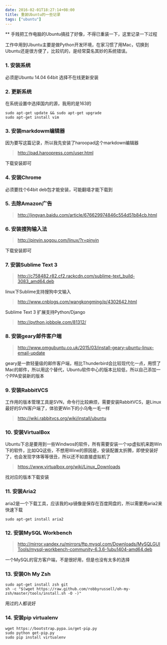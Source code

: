 ```yaml
---
date: 2016-02-01T18:27:14+08:00
title: 重装Ubuntu的一些记录
tags: ["ubuntu"]
---
```


** 手贱把工作电脑的Ubuntu搞挂了好像，不得已重装一下，这里记录一下过程

工作中用到Ubuntu主要是做Python开发环境，在家习惯了用Mac，切换到Ubuntu还是很方便了，比较坑的，是经常莫名其妙的系统错误。

### 1. 安装系统

必须是Ubuntu 14.04 64bit 选择不在线更新安装

### 2. 更新系统

在系统设置中选择国内的源，我用的是163的

```shell
sudo apt-get update && sudo apt-get upgrade
sudo apt-get install vim
```

### 3. 安装markdowm编辑器

因为要写这篇记录，所以我先安装了haroopad这个markdown编辑器

> http://pad.haroopress.com/user.html

下载安装即可

### 4. 安装Chrome

必须要找个64bit deb包才能安装，可能翻墙才能下载到

### 5. 去除Amazon广告

> http://jingyan.baidu.com/article/676629974846c554d51b84cb.html

### 6. 安装搜狗输入法

> http://pinyin.sogou.com/linux/?r=pinyin

下载安装即可

### 7. 安装Sublime Text 3

> http://c758482.r82.cf2.rackcdn.com/sublime-text_build-3083_amd64.deb

linux下Sublime支持搜狗中文输入

> http://www.cnblogs.com/wangkongming/p/4302642.html

Sublime Text 3 扩展支持Python/Django

> http://python.jobbole.com/81312/

### 8. 安装geary邮件客户端

> http://www.omgubuntu.co.uk/2015/03/install-geary-ubuntu-linux-email-update

geary是一款轻量级的邮件客户端，相比Thunderbird会比较现代化一点，用惯了Mac的邮件，所以用这个替代，Ubuntu软件中心的版本比较低，所以自己添加一个PPA安装新的版本

### 9. 安装RabbitVCS

工作用的版本管理工具是SVN，命令行比较麻烦，需要安装RabbitVCS，是Linux最好的SVN客户端了，体验更Win下的小乌龟一毛一样

> http://wiki.rabbitvcs.org/wiki/install/ubuntu

### 10. 安装VirtualBox

Ubuntu下总是要用到一些Windwos的软件，所有需要安装一个xp虚拟机来跑Win下的软件，比如QQ这些，不想用Wine的原因是，安装配置太折腾，即使安装好了，也会发现字体等等很丑，所以还不如直接虚拟机了

> https://www.virtualbox.org/wiki/Linux_Downloads

找对应的版本下载安装

### 11. 安装Aria2

aria2是一个下载工具，应该我的xp镜像是保存在百度网盘的，所以需要用aria2来快速下载

```shell
sudo apt-get install aria2
```

### 12. 安装MySQL Workbench

> http://mirror.yandex.ru/mirrors/ftp.mysql.com/Downloads/MySQLGUITools/mysql-workbench-community-6.3.6-1ubu1404-amd64.deb

一个MySQL的官方客户端，不是很好用，但是也没有太多的选择

### 13. 安装Oh My Zsh

```shell
sudo apt-get install zsh git
sh -c "$(wget https://raw.github.com/robbyrussell/oh-my-zsh/master/tools/install.sh -O -)"
```

用过的人都说好

### 14. 安装pip virtualenv

```shell
wget https://bootstrap.pypa.io/get-pip.py
sudo python get-pip.py
sudo pip install virtualenv
```
